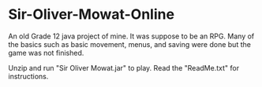 # Sir-Oliver-Mowat-Online
An old Grade 12 java project of mine. It was suppose to be an RPG. Many of the basics such as basic movement, menus, and saving were done but the game was not finished.

Unzip and run "Sir Oliver Mowat.jar" to play.
Read the "ReadMe.txt" for instructions.
